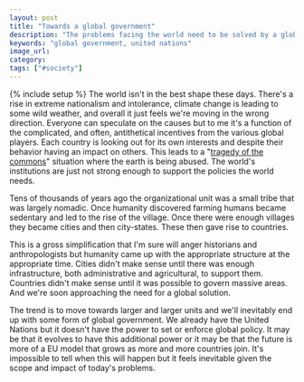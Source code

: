 ```yaml
---
layout: post
title: "Towards a global government"
description: "The problems facing the world need to be solved by a global government."
keywords: "global government, united nations"
image_url:
category:
tags: ["#society"]
---
```

{% include setup %}
The world isn't in the best shape these days. There's a rise in extreme nationalism and intolerance, climate change is leading to some wild weather, and overall it just feels we're moving in the wrong direction. Everyone can speculate on the causes but to me it's a function of the complicated, and often, antithetical incentives from the various global players. Each country is looking out for its own interests and despite their behavior having an impact on others. This leads to a "[tragedy of the commons](https://en.wikipedia.org/wiki/Tragedy_of_the_commons)" situation where the earth is being abused. The world's institutions are just not strong enough to support the policies the world needs.

Tens of thousands of years ago the organizational unit was a small tribe that was largely nomadic. Once humanity discovered farming humans became sedentary and led to the rise of the village. Once there were enough villages they became cities and then city-states. These then gave rise to countries.

This is a gross simplification that I'm sure will anger historians and anthropologists but humanity came up with the appropriate structure at the appropriate time. Cities didn't make sense until there was enough infrastructure, both administrative and agricultural, to support them. Countries didn't make sense until it was possible to govern massive areas. And we're soon approaching the need for a global solution.

The trend is to move towards larger and larger units and we'll inevitably end up with some form of global government. We already have the United Nations but it doesn't have the power to set or enforce global policy. It may be that it evolves to have this additional power or it may be that the future is more of a EU model that grows as more and more countries join. It's impossible to tell when this will happen but it feels inevitable given the scope and impact of today's problems.
